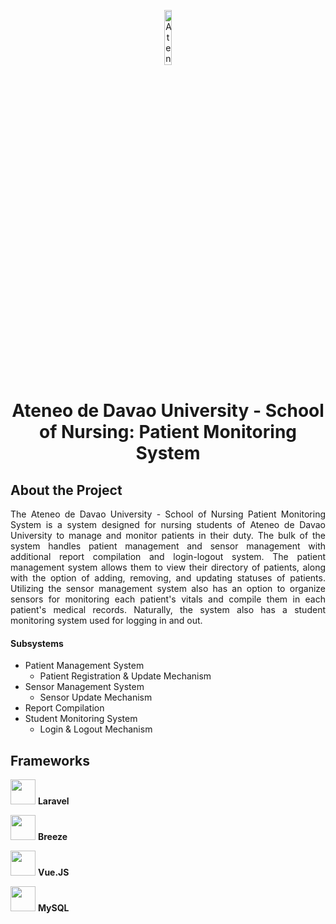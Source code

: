 <p align="center" width="100%">
<img src="https://user-images.githubusercontent.com/93243755/209283946-bc8787e2-dee4-46f3-b40e-f590634387d3.png" alt="Ateneo de Davao University School of Nursing Logo" style="width:15%; height:15%; margin:auto">
</p>

# <div align="center">Ateneo de Davao University - School of Nursing: Patient Monitoring System </div>

## About the Project
<div align="justify">
The Ateneo de Davao University - School of Nursing Patient Monitoring System is a system designed for nursing students of Ateneo de Davao University to manage and monitor patients in their duty. The bulk of the system handles patient management and sensor management with additional report compilation and login-logout system. The patient management system allows them to view their directory of patients, along with the option of adding, removing, and updating statuses of patients. Utilizing the sensor management system also has an option to organize sensors for monitoring each patient's vitals and compile them in each patient's medical records. Naturally, the system also has a student monitoring system used for logging in and out.
</div>

#### Subsystems
- Patient Management System
  - Patient Registration & Update Mechanism
- Sensor Management System
  - Sensor Update Mechanism
- Report Compilation
- Student Monitoring System
  - Login & Logout Mechanism
  
## Frameworks
<p>
  <img src="https://user-images.githubusercontent.com/93243755/209304558-5a0e029d-0782-4cb3-b52a-fdd6395da43b.png" height="40px">
  <b>Laravel</b>
</p>
<p>
  <img src="https://user-images.githubusercontent.com/93243755/209314618-cb45ea29-e29a-4683-814e-ecfe949d9070.png" height="40px">
  <b>Breeze</b>
</p>
<p>
  <img src="https://user-images.githubusercontent.com/93243755/209304306-f3d4182e-ee82-4870-a7a8-c6403ad959d0.png" height="40px">
  <b>Vue.JS</b>
</p>
<p>
  <img src="https://user-images.githubusercontent.com/93243755/209304912-dc9e379b-115d-4dc1-a5dc-6790fc39f4ff.png" height="40px">
  <b>MySQL</b>
</p>
